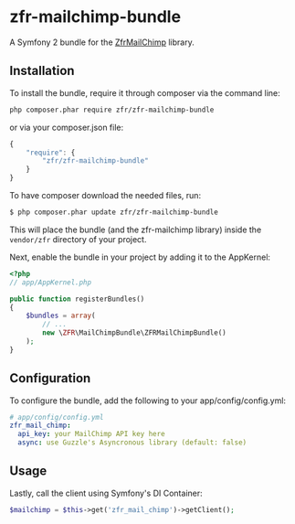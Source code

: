 zfr-mailchimp-bundle
====================

A Symfony 2 bundle for the [ZfrMailChimp](https://github.com/zf-fr/zfr-mailchimp) library.

## Installation

To install the bundle, require it through composer via the command line:

```sh
php composer.phar require zfr/zfr-mailchimp-bundle
```

or via your composer.json file:

```js
{
    "require": {
        "zfr/zfr-mailchimp-bundle"
    }
}
```

To have composer download the needed files, run:

``` bash
$ php composer.phar update zfr/zfr-mailchimp-bundle
```

This will place the bundle (and the zfr-mailchimp library) inside the `vendor/zfr` directory of your project.

Next, enable the bundle in your project by adding it to the AppKernel:

``` php
<?php
// app/AppKernel.php

public function registerBundles()
{
    $bundles = array(
        // ...
        new \ZFR\MailChimpBundle\ZFRMailChimpBundle()
    );
}
```

## Configuration

To configure the bundle, add the following to your app/config/config.yml:

``` yml
# app/config/config.yml
zfr_mail_chimp:
  api_key: your MailChimp API key here
  async: use Guzzle's Asyncronous library (default: false)
```

## Usage

Lastly, call the client using Symfony's DI Container:

```php
$mailchimp = $this->get('zfr_mail_chimp')->getClient();
```
